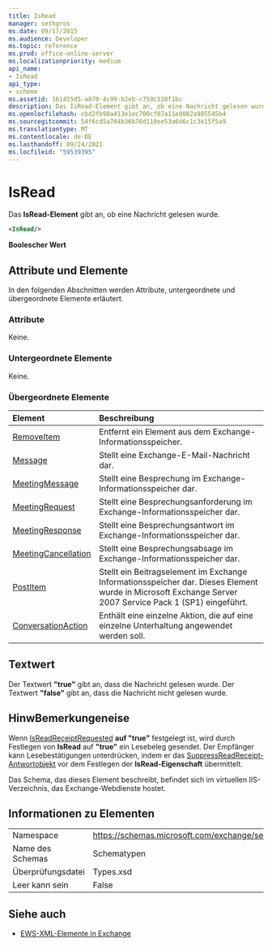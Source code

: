 ```yaml
---
title: IsRead
manager: sethgros
ms.date: 09/17/2015
ms.audience: Developer
ms.topic: reference
ms.prod: office-online-server
ms.localizationpriority: medium
api_name:
- IsRead
api_type:
- schema
ms.assetid: 161455d5-a870-4c99-b2eb-c759c538f1bc
description: Das IsRead-Element gibt an, ob eine Nachricht gelesen wurde.
ms.openlocfilehash: cbd2fb90a413e1ec700cf07a11e0082a985545b4
ms.sourcegitcommit: 54f6cd5a704b36b76d110ee53a6d6c1c3e15f5a9
ms.translationtype: MT
ms.contentlocale: de-DE
ms.lasthandoff: 09/24/2021
ms.locfileid: "59539395"
---
```

# <a name="isread"></a>IsRead

Das **IsRead-Element** gibt an, ob eine Nachricht gelesen wurde. 
  
```XML
<IsRead/>
```

 **Boolescher Wert**
## <a name="attributes-and-elements"></a>Attribute und Elemente

In den folgenden Abschnitten werden Attribute, untergeordnete und übergeordnete Elemente erläutert.
  
### <a name="attributes"></a>Attribute

Keine.
  
### <a name="child-elements"></a>Untergeordnete Elemente

Keine.
  
### <a name="parent-elements"></a>Übergeordnete Elemente

|**Element**|**Beschreibung**|
|:-----|:-----|
|[RemoveItem](removeitem.md) <br/> |Entfernt ein Element aus dem Exchange-Informationsspeicher.  <br/> |
|[Message](message-ex15websvcsotherref.md) <br/> |Stellt eine Exchange-E-Mail-Nachricht dar.  <br/> |
|[MeetingMessage](meetingmessage.md) <br/> |Stellt eine Besprechung im Exchange-Informationsspeicher dar.  <br/> |
|[MeetingRequest](meetingrequest.md) <br/> |Stellt eine Besprechungsanforderung im Exchange-Informationsspeicher dar.  <br/> |
|[MeetingResponse](meetingresponse.md) <br/> |Stellt eine Besprechungsantwort im Exchange-Informationsspeicher dar.  <br/> |
|[MeetingCancellation](meetingcancellation.md) <br/> |Stellt eine Besprechungsabsage im Exchange-Informationsspeicher dar.  <br/> |
|[PostItem](postitem.md) <br/> |Stellt ein Beitragselement im Exchange Informationsspeicher dar. Dieses Element wurde in Microsoft Exchange Server 2007 Service Pack 1 (SP1) eingeführt.  <br/> |
|[ConversationAction](conversationaction.md) <br/> |Enthält eine einzelne Aktion, die auf eine einzelne Unterhaltung angewendet werden soll.  <br/> |
   
## <a name="text-value"></a>Textwert

Der Textwert **"true"** gibt an, dass die Nachricht gelesen wurde. Der Textwert **"false"** gibt an, dass die Nachricht nicht gelesen wurde. 
  
## <a name="remarks"></a>HinwBemerkungeneise

Wenn [IsReadReceiptRequested](isreadreceiptrequested.md) **auf "true"** festgelegt ist, wird durch Festlegen von **IsRead** auf **"true"** ein Lesebeleg gesendet. Der Empfänger kann Lesebestätigungen unterdrücken, indem er das [SuppressReadReceipt-Antwortobjekt](suppressreadreceipt.md) vor dem Festlegen der **IsRead-Eigenschaft** übermittelt. 
  
Das Schema, das dieses Element beschreibt, befindet sich im virtuellen IIS-Verzeichnis, das Exchange-Webdienste hostet.
  
## <a name="element-information"></a>Informationen zu Elementen

|||
|:-----|:-----|
|Namespace  <br/> |https://schemas.microsoft.com/exchange/services/2006/types  <br/> |
|Name des Schemas  <br/> |Schematypen  <br/> |
|Überprüfungsdatei  <br/> |Types.xsd  <br/> |
|Leer kann sein  <br/> |False  <br/> |
   
## <a name="see-also"></a>Siehe auch



- [EWS-XML-Elemente in Exchange](ews-xml-elements-in-exchange.md)

